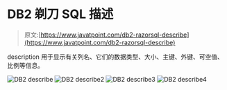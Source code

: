 # DB2 剃刀 SQL 描述

> 原文:[https://www.javatpoint.com/db2-razorsql-describe](https://www.javatpoint.com/db2-razorsql-describe)

description 用于显示有关列名、它们的数据类型、大小、主键、外键、可空值、比例等信息。

![DB2 describe ](../Images/45c3945d24db4c130581681820ecd8b8.png)
![DB2 describe2 ](../Images/c0537e45e19eaf91ed12c3f74bec59ee.png)
![DB2 describe3 ](../Images/f51c54a5a48716af8aa82bffd718241d.png)
![DB2 describe4 ](../Images/ea8a76168ab1c1d3d7029f5168bd3063.png)